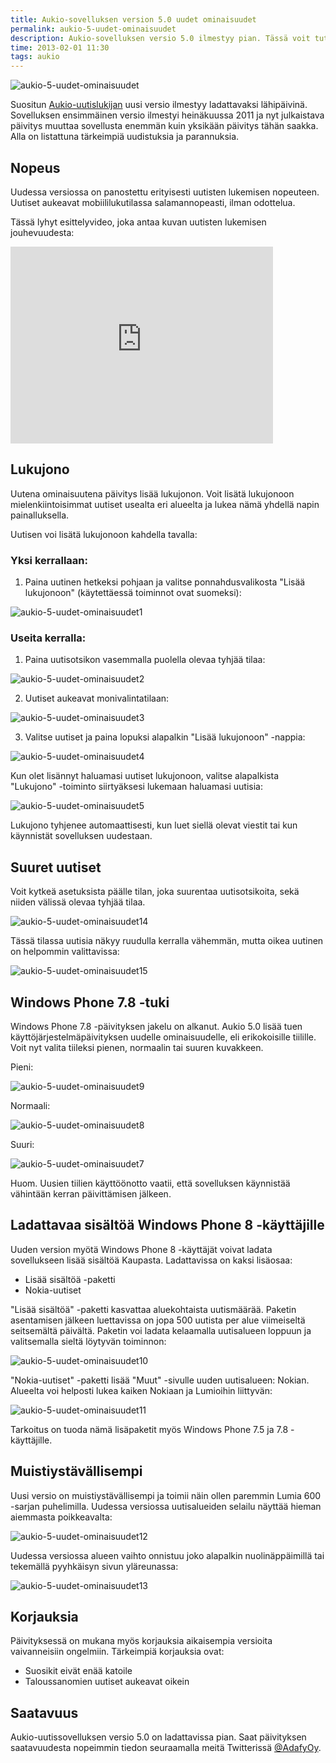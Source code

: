 ```yaml
---
title: Aukio-sovelluksen version 5.0 uudet ominaisuudet
permalink: aukio-5-uudet-ominaisuudet
description: Aukio-sovelluksen versio 5.0 ilmestyy pian. Tässä voit tutustua sovelluksen uusiin ominaisuuksiin.
time: 2013-02-01 11:30
tags: aukio
---
```


![aukio-5-uudet-ominaisuudet](/news/content/aukio-5-uudet-ominaisuudet.png)

Suositun [Aukio-uutislukijan](http://windowsphone.com/s?appid=55f055be-f2a5-e011-986b-78e7d1fa76f8) uusi versio ilmestyy ladattavaksi lähipäivinä. Sovelluksen ensimmäinen versio ilmestyi heinäkuussa 2011 ja nyt julkaistava päivitys muuttaa sovellusta enemmän kuin yksikään päivitys tähän saakka. Alla on listattuna tärkeimpiä uudistuksia ja parannuksia.

## Nopeus

Uudessa versiossa on panostettu erityisesti uutisten lukemisen nopeuteen. Uutiset aukeavat mobiililukutilassa salamannopeasti, ilman odottelua. 

Tässä lyhyt esittelyvideo, joka antaa kuvan uutisten lukemisen jouhevuudesta:

<iframe width="420" height="315" src="http://www.youtube.com/embed/lyy0L6MN8Uw" frameborder="0" allowfullscreen></iframe>

## Lukujono

Uutena ominaisuutena päivitys lisää lukujonon. Voit lisätä lukujonoon mielenkiintoisimmat uutiset usealta eri alueelta ja lukea nämä yhdellä napin painalluksella.

Uutisen voi lisätä lukujonoon kahdella tavalla:

### Yksi kerrallaan: ###

1) Paina uutinen hetkeksi pohjaan ja valitse ponnahdusvalikosta "Lisää lukujonoon" (käytettäessä toiminnot ovat suomeksi):

![aukio-5-uudet-ominaisuudet1](/news/content/aukio-5-uudet-ominaisuudet1.png)

### Useita kerralla: ###

1) Paina uutisotsikon vasemmalla puolella olevaa tyhjää tilaa: 

![aukio-5-uudet-ominaisuudet2](/news/content/aukio-5-uudet-ominaisuudet2.png)

2) Uutiset aukeavat monivalintatilaan:

![aukio-5-uudet-ominaisuudet3](/news/content/aukio-5-uudet-ominaisuudet3.png)

3) Valitse uutiset ja paina lopuksi alapalkin "Lisää lukujonoon" -nappia:

![aukio-5-uudet-ominaisuudet4](/news/content/aukio-5-uudet-ominaisuudet4.png)

Kun olet lisännyt haluamasi uutiset lukujonoon, valitse alapalkista "Lukujono" -toiminto siirtyäksesi lukemaan haluamasi uutisia:

![aukio-5-uudet-ominaisuudet5](/news/content/aukio-5-uudet-ominaisuudet5.png)

Lukujono tyhjenee automaattisesti, kun luet siellä olevat viestit tai kun käynnistät sovelluksen uudestaan.

## Suuret uutiset 

Voit kytkeä asetuksista päälle tilan, joka suurentaa uutisotsikoita, sekä niiden välissä olevaa tyhjää tilaa.

![aukio-5-uudet-ominaisuudet14](/news/content/aukio-5-uudet-ominaisuudet14.png)

Tässä tilassa uutisia näkyy ruudulla kerralla vähemmän, mutta oikea uutinen on helpommin valittavissa:

![aukio-5-uudet-ominaisuudet15](/news/content/aukio-5-uudet-ominaisuudet15.png)

## Windows Phone 7.8 -tuki

Windows Phone 7.8 -päivityksen jakelu on alkanut. Aukio 5.0 lisää tuen käyttöjärjestelmäpäivityksen uudelle ominaisuudelle, eli erikokoisille tiilille. Voit nyt valita tiileksi pienen, normaalin tai suuren kuvakkeen.

Pieni:

![aukio-5-uudet-ominaisuudet9](/news/content/aukio-5-uudet-ominaisuudet9.png)

Normaali:

![aukio-5-uudet-ominaisuudet8](/news/content/aukio-5-uudet-ominaisuudet8.png)

Suuri:

![aukio-5-uudet-ominaisuudet7](/news/content/aukio-5-uudet-ominaisuudet7.png)

Huom. Uusien tiilien käyttöönotto vaatii, että sovelluksen käynnistää vähintään kerran päivittämisen jälkeen. 

## Ladattavaa sisältöä Windows Phone 8 -käyttäjille

Uuden version myötä Windows Phone 8 -käyttäjät voivat ladata sovellukseen lisää sisältöä Kaupasta. Ladattavissa on kaksi lisäosaa:

* Lisää sisältöä -paketti
* Nokia-uutiset

"Lisää sisältöä" -paketti kasvattaa aluekohtaista uutismäärää. Paketin asentamisen jälkeen luettavissa on jopa 500 uutista per alue viimeiseltä seitsemältä päivältä. Paketin voi ladata kelaamalla uutisalueen loppuun ja valitsemalla sieltä löytyvän toiminnon:

![aukio-5-uudet-ominaisuudet10](/news/content/aukio-5-uudet-ominaisuudet10.png)

"Nokia-uutiset" -paketti lisää "Muut" -sivulle uuden uutisalueen: Nokian. Alueelta voi helposti lukea kaiken Nokiaan ja Lumioihin liittyvän:

![aukio-5-uudet-ominaisuudet11](/news/content/aukio-5-uudet-ominaisuudet11.png)

Tarkoitus on tuoda nämä lisäpaketit myös Windows Phone 7.5 ja 7.8 -käyttäjille.

## Muistiystävällisempi

Uusi versio on muistiystävällisempi ja toimii näin ollen paremmin Lumia 600 -sarjan puhelimilla. Uudessa versiossa uutisalueiden selailu näyttää hieman aiemmasta poikkeavalta:

![aukio-5-uudet-ominaisuudet12](/news/content/aukio-5-uudet-ominaisuudet12.png)

Uudessa versiossa alueen vaihto onnistuu joko alapalkin nuolinäppäimillä tai tekemällä pyyhkäisyn sivun yläreunassa:

![aukio-5-uudet-ominaisuudet13](/news/content/aukio-5-uudet-ominaisuudet13.png)

## Korjauksia
Päivityksessä on mukana myös korjauksia aikaisempia versioita vaivanneisiin ongelmiin. Tärkeimpiä korjauksia ovat:

* Suosikit eivät enää katoile
* Taloussanomien uutiset aukeavat oikein

## Saatavuus

Aukio-uutissovelluksen versio 5.0 on ladattavissa pian. Saat päivityksen saatavuudesta nopeimmin tiedon seuraamalla meitä Twitterissä [@AdafyOy](https://twitter.com/AdafyOy).
